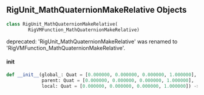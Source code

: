 ## RigUnit_MathQuaternionMakeRelative Objects

```python
class RigUnit_MathQuaternionMakeRelative(
        RigVMFunction_MathQuaternionMakeRelative)
```

deprecated: 'RigUnit_MathQuaternionMakeRelative' was renamed to 'RigVMFunction_MathQuaternionMakeRelative'.

<a id="unreal.RigUnit_MathQuaternionMakeRelative.__init__"></a>

#### __init__

```python
def __init__(global_: Quat = [0.000000, 0.000000, 0.000000, 1.000000],
             parent: Quat = [0.000000, 0.000000, 0.000000, 1.000000],
             local: Quat = [0.000000, 0.000000, 0.000000, 1.000000]) -> None
```

<a id="unreal.RigVMFunction_MathQuaternionMakeAbsolute"></a>